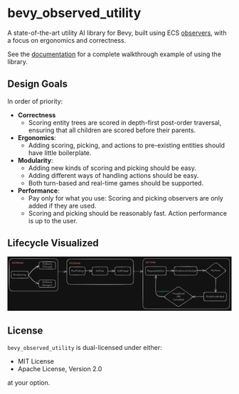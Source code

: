 # bevy_observed_utility

A state-of-the-art utility AI library for Bevy, built using ECS [observers](https://docs.rs/bevy/latest/bevy/ecs/prelude/struct.Observer.html), with a focus on ergonomics and correctness.

See the [documentation](https://docs.rs/bevy_observed_utility/latest/bevy_observed_utility) for a complete walkthrough example of using the library.

## Design Goals

In order of priority:

- **Correctness**
    - Scoring entity trees are scored in depth-first post-order traversal, ensuring that all children are scored before their parents.
- **Ergonomics**:
    - Adding scoring, picking, and actions to pre-existing entities should have little boilerplate.
- **Modularity**:
    - Adding new kinds of scoring and picking should be easy.
    - Adding different ways of handling actions should be easy.
    - Both turn-based and real-time games should be supported.
- **Performance**:
    - Pay only for what you use: Scoring and picking observers are only added if they are used.
    - Scoring and picking should be reasonably fast. Action performance is up to the user.

## Lifecycle Visualized

![lifecycle](https://raw.githubusercontent.com/ItsDoot/bevy_observed_utility/main/lifecycle.png)

## License

`bevy_observed_utility` is dual-licensed under either:

- MIT License
- Apache License, Version 2.0

at your option.